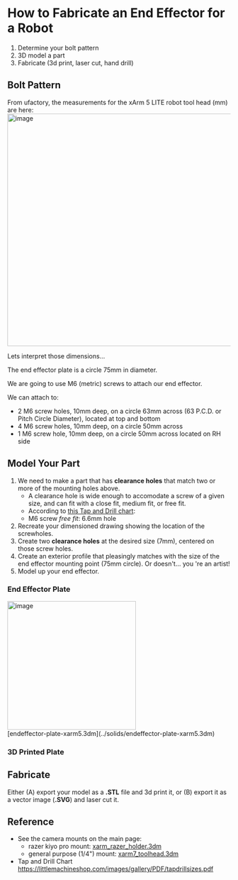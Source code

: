 # How to Fabricate an End Effector for a Robot
1. Determine your bolt pattern
2. 3D model a part
3. Fabricate (3d print, laser cut, hand drill)
   
## Bolt Pattern

From ufactory, the measurements for the xArm 5 LITE robot tool head (mm) are here:<br>
<img width="524" alt="image" src="https://github.com/roberttwomey/creative-machines-code/assets/1598545/433d86c3-ca2b-4b8f-8ffd-997ebab2d948"> 

Lets interpret those dimensions... 

The end effector plate is a circle 75mm in diameter. 

We are going to use M6 (metric) screws to attach our end effector. 

We can attach to:
- 2 M6 screw holes, 10mm deep, on a circle 63mm across (63 P.C.D. or Pitch Circle Diameter), 
located at top and bottom
- 4 M6 screw holes, 10mm deep, on a circle 50mm across
- 1 M6 screw hole, 10mm deep, on a circle 50mm across located on RH side

## Model Your Part
1. We need to make a part that has **clearance holes** that match two or more of the mounting holes above.
   - A clearance hole is wide enough to accomodate a screw of a given size, and can fit with a close fit, medium fit, or free fit.
   - According to [this Tap and Drill chart](https://littlemachineshop.com/images/gallery/PDF/tapdrillsizes.pdf):
   - M6 screw *free fit*: 6.6mm hole
2. Recreate your dimensioned drawing showing the location of the screwholes.
3. Create two **clearance holes** at the desired size (7mm), centered on those screw holes.
4. Create an exterior profile that pleasingly matches with the size of the end effector mounting point (75mm circle). Or doesn't... you
're an artist!
5. Model up your end effector. 

### End Effector Plate
<img width="290" alt="image" src="https://github.com/roberttwomey/creative-machines-code/assets/1598545/d9ee51bc-7101-486e-aa5f-d9e738194aba">
<br>[endeffector-plate-xarm5.3dm](../solids/endeffector-plate-xarm5.3dm)

### 3D Printed Plate


## Fabricate
Either (A) export your model as a **.STL** file and 3d print it, or (B) export it as a vector image (**.SVG**) and laser cut it.

## Reference
- See the camera mounts on the main page:
  - razer kiyo pro mount: [xarm_razer_holder.3dm](solids/xarm_razer_holder.3dm)
  - general purpose (1/4") mount: [xarm7_toolhead.3dm](solids/xarm7_toolhead.3dm)
- Tap and Drill Chart https://littlemachineshop.com/images/gallery/PDF/tapdrillsizes.pdf

